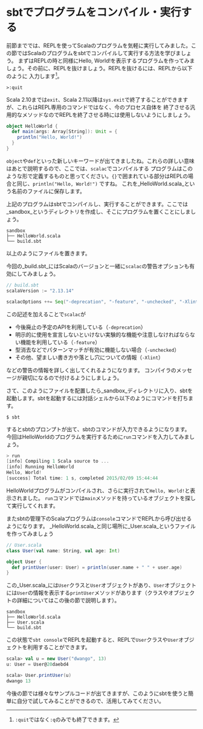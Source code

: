 # sbtでプログラムをコンパイル・実行する

前節まででは、REPLを使ってScalaのプログラムを気軽に実行してみました。この節ではScalaのプログラムをsbtでコンパイルして実行する方法を学びましょう。
まずはREPLの時と同様にHello, World!を表示するプログラムを作ってみましょう。その前に、REPLを抜けましょう。REPLを抜けるには、REPLから以下のように
入力します[^repl-quit]。

```
>:quit
```

Scala 2.10までは`exit`、Scala 2.11以降は`sys.exit`で終了することができますが、これらはREPL専用のコマンドではなく、今のプロセス自体を
終了させる汎用的なメソッドなのでREPLを終了させる時には使用しないようにしましょう。

```scala mdoc:nest:silent
object HelloWorld {
  def main(args: Array[String]): Unit = {
    println("Hello, World!")
  }
}
```

`object`や`def`といった新しいキーワードが出てきましたね。これらの詳しい意味はあとで説明するので、ここでは、`scalac`でコンパイルする
プログラムはこのような形で定義するものと思ってください。`{}`で囲まれている部分はREPLの場合と同じ、```println("Hello, World!")``` ですね。 これを_HelloWorld.scala_という名前のファイルに保存します。

上記のプログラムはsbtでコンパイルし、実行することができます。ここでは_sandbox_というディレクトリを作成し、そこにプログラムを置くことにしましょう。

```
sandbox
├── HelloWorld.scala
└── build.sbt
```

以上のようにファイルを置きます。

今回の_build.sbt_にはScalaのバージョンと一緒に`scalac`の警告オプションも有効にしてみましょう。

```scala
// build.sbt
scalaVersion := "2.13.14"

scalacOptions ++= Seq("-deprecation", "-feature", "-unchecked", "-Xlint")
```

この記述を加えることで`scalac`が

- 今後廃止の予定のAPIを利用している（`-deprecation`）
- 明示的に使用を宣言しないといけない実験的な機能や注意しなければならない機能を利用している（`-feature`）
- 型消去などでパターンマッチが有効に機能しない場合（`-unchecked`）
- その他、望ましい書き方や落とし穴についての情報（`-Xlint`）

などの警告の情報を詳しく出してくれるようになります。
コンパイラのメッセージが親切になるので付けるようにしましょう。

さて、このようにファイルを配置したら_sandbox_ディレクトリに入り、sbtを起動します。sbtを起動するには対話シェルから以下のようにコマンドを打ちます。

```
$ sbt
```

するとsbtのプロンプトが出て、sbtのコマンドが入力できるようになります。
今回はHelloWorldのプログラムを実行するために`run`コマンドを入力してみましょう。

```scala
> run
[info] Compiling 1 Scala source to ...
[info] Running HelloWorld
Hello, World!
[success] Total time: 1 s, completed 2015/02/09 15:44:44
```

HelloWorldプログラムがコンパイルされ、さらに実行されて`Hello, World!`と表示されました。
`run`コマンドでは`main`メソッドを持っているオブジェクトを探して実行してくれます。

またsbtの管理下のScalaプログラムは`console`コマンドでREPLから呼び出せるようになります。
_HelloWorld.scala_と同じ場所に_User.scala_というファイルを作ってみましょう

```scala mdoc:nest:silent
// User.scala
class User(val name: String, val age: Int)

object User {
  def printUser(user: User) = println(user.name + " " + user.age)
}
```

この_User.scala_には`User`クラスと`User`オブジェクトがあり、`User`オブジェクトには`User`の情報を表示する`printUser`メソッドがあります（クラスやオブジェクトの詳細についてはこの後の節で説明します）。

```
sandbox
├── HelloWorld.scala
├── User.scala
└── build.sbt
```

この状態で`sbt console`でREPLを起動すると、REPLで`User`クラスや`User`オブジェクトを利用することができます。

```scala
scala> val u = new User("dwango", 13)
u: User = User@20daebd4

scala> User.printUser(u)
dwango 13
```

今後の節では様々なサンプルコードが出てきますが、このようにsbtを使うと簡単に自分で試してみることができるので、活用してみてください。

[^repl-quit]: `:quit`ではなく`:q`のみでも終了できます。
